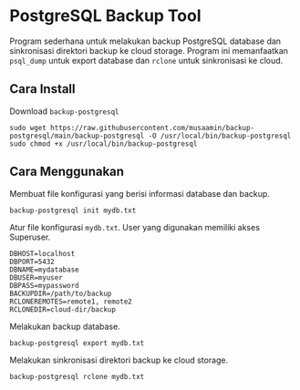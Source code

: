 # PostgreSQL Backup Tool

Program sederhana untuk melakukan backup PostgreSQL database dan sinkronisasi direktori backup ke cloud storage. Program ini memanfaatkan `psql_dump` untuk export database dan `rclone` untuk sinkronisasi ke cloud.

## Cara Install
Download `backup-postgresql`

```
sudo wget https://raw.githubusercontent.com/musaamin/backup-postgresql/main/backup-postgresql -O /usr/local/bin/backup-postgresql
sudo chmod +x /usr/local/bin/backup-postgresql
```

## Cara Menggunakan
Membuat file konfigurasi yang berisi informasi database dan backup.

```
backup-postgresql init mydb.txt
```

Atur file konfigurasi `mydb.txt`.
User yang digunakan memiliki akses Superuser.

```
DBHOST=localhost
DBPORT=5432
DBNAME=mydatabase
DBUSER=myuser
DBPASS=mypassword
BACKUPDIR=/path/to/backup
RCLONEREMOTES=remote1, remote2
RCLONEDIR=cloud-dir/backup
```

Melakukan backup database.

```
backup-postgresql export mydb.txt
```

Melakukan sinkronisasi direktori backup ke cloud storage.

```
backup-postgresql rclone mydb.txt
```